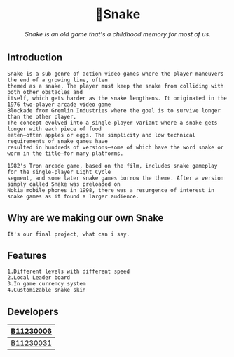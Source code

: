 <h1 align="center">
    🐍Snake
</h1>
<h6 align="center">
    Snake is an old game that's a childhood memory for most of us.
</h6>

## Introduction
    Snake is a sub-genre of action video games where the player maneuvers the end of a growing line, often  
    themed as a snake. The player must keep the snake from colliding with both other obstacles and  
    itself, which gets harder as the snake lengthens. It originated in the 1976 two-player arcade video game  
    Blockade from Gremlin Industries where the goal is to survive longer than the other player.  
    The concept evolved into a single-player variant where a snake gets longer with each piece of food  
    eaten—often apples or eggs. The simplicity and low technical requirements of snake games have  
    resulted in hundreds of versions—some of which have the word snake or worm in the title—for many platforms.

    1982's Tron arcade game, based on the film, includes snake gameplay for the single-player Light Cycle  
    segment, and some later snake games borrow the theme. After a version simply called Snake was preloaded on  
    Nokia mobile phones in 1998, there was a resurgence of interest in snake games as it found a larger audience.
## Why are we making our own Snake
    It's our final project, what can i say.
## Features
    1.Different levels with different speed
    2.Local Leader board
    3.In game currency system
    4.Customizable snake skin
## Developers

| [B11230006](https://github.com/the-biKing)  |
|---------------------------------------------|
| [B11230031](https://github.com/60629194)    |